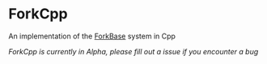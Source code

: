 # ForkCpp
An implementation of the [ForkBase](http://www.vldb.org/pvldb/vol11/p1137-wang.pdf) system in Cpp

*ForkCpp is currently in Alpha, please fill out a issue if you encounter a bug*

